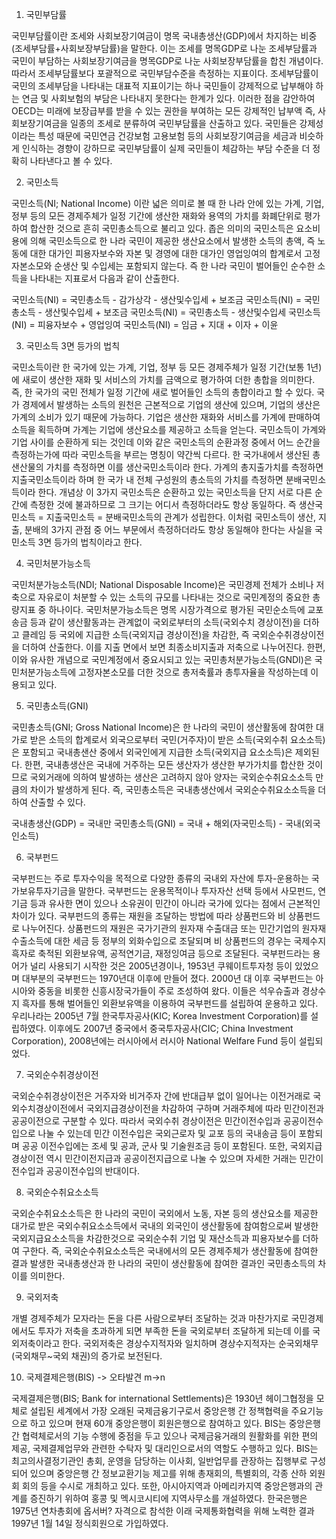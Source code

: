 1. 국민부담률

국민부담률이란 조세와 사회보장기여금이 명목 국내총생산(GDP)에서 차지하는 비중(조세부담률+사회보장부담률)을 말한다.
이는 조세를 명목GDP로 나눈 조세부담률과 국민이 부담하는 사회보장기여금을 명목GDP로 나눈 사회보장부담률을 합친 개념이다. 따라서 조세부담률보다 포괄적으로 국민부담수준을 측정하는 지표이다. 조세부담률이 국민의 조세부담을 나타내는 대표적 지표이기는 하나 국민들이 강제적으로 납부해야 하는 연금 및 사회보험의 부담은 나타내지 못한다는 한계가 있다. 이러한 점을 감안하여 OECD는 미래에 보장급부를 받을 수 있는 권한을 부여하는 모든 강제적인 납부액 즉, 사회보장기여금을 일종의 조세로 분류하여 국민부담률을 산출하고 있다. 국민들은 강제성이라는 특성 때문에 국민연금 건강보험 고용보험 등의 사회보장기여금을 세금과 비슷하게 인식하는 경향이 강하므로 국민부담률이 실제 국민들이 체감하는 부담 수준을 더 정확히 나타낸다고 볼 수 있다.

2. 국민소득 

국민소득(NI; National Income) 이란 넓은 의미로 볼 때 한 나라 안에 있는 가계, 기업, 정부 등의 모든 경제주체가 일정 기간에 생산한 재화와 용역의 가치를 화폐단위로 평가하여 합산한 것으로 흔히 국민총소득으로 불리고 있다. 좁은 의미의 국민소득은 요소비용에 의해 국민소득으로 한 나라 국민이 제공한 생산요소에서 발생한 소득의 총액, 즉 노동에 대한 대가인 피용자보수와 자본 및 경영에 대한 대가인 영업잉여의 합계로서 고정자본소모와 순생산 및 수입세는 포함되지 않는다. 즉 한 나라 국민이 벌어들인 순수한 소득을 나타내는 지표로서 다음과 같이 산출한다.

국민소득(NI) = 국민총소득 - 감가상각 - 생산및수입세 + 보조금
국민소득(NI) = 국민총소득 - 생산및수입세 + 보조금
국민소득(NI) = 국민총소득 - 생산및수입세
국민소득(NI) = 피융자보수 + 영업잉여
국민소득(NI) = 임금 + 지대 + 이자 + 이윤

3. 국민소득 3면 등가의 법칙

국민소득이란 한 국가에 있는 가계, 기업, 정부 등 모든 경제주체가 일정 기간(보통 1년)에 새로이 생산한 재화 및 서비스의 가치를 금액으로 평가하여 더한 총합을 의미한다. 즉, 한 국가의 국민 전체가 일정 기간에 새로 벌어들인 소득의 총합이라고 할 수 있다. 국가 경제에서 발생하는 소득의 원천은 근본적으로 기업의 생산에 있으며, 기업의 생산은 가계의 소비가 있기 때문에 가능하다. 기업은 생산한 재화와 서비스를 가계에 판매하여 소득을 획득하며 가계는 기업에 생산요소를 제공하고 소득을 얻는다. 국민소득이 가계와 기업 사이를 순환하게 되는 것인데 이와 같은 국민소득의 순환과정 중에서 어느 순간을 측정하는가에 따라 국민소득을 부르는 명칭이 약간씩 다르다. 한 국가내에서 생산된 총샌산물의 가치를 측정하면 이를 생산국민소득이라 한다. 가계의 총지출가치를 측정하면 지출국민소득이라 하며 한 국가 내 전체 구성원의 총소득의 가치를 측정하면 분배국민소득이라 한다. 개념상 이 3가지 국민소득은 순환하고 있는 국민소득을 단지 서로 다른 순간에 측정한 것에 불과하므로 그 크기는 어디서 측정하더라도 항상 동일하다. 즉 생산국민소득 = 지출국민소득 = 분배국민소득의 관계가 성립한다.
이처럼 국민소득이 생산, 지출, 분배의 3가지 관점 중 어느 부문에서 측정하더라도 항상 동일해야 한다는 사실을 국민소득 3면 등가의 법칙이라고 한다.

4. 국민처분가능소득

국민처분가능소득(NDI; National Disposable Income)은 국민경제 전체가 소비나 저축으로 자유로이 처분할 수 있는 소득의 규모를 나타내는 것으로 국민계정의 중요한 총량지표 중 하나이다. 국민처분가능소득은 명목 시장가격으로 평가된 국민순소득에 교포 송금 등과 같이 생산활동과는 관계없이 국외로부터의 소득(국외수치 경상이전)을 더하고 클레임 등 국외에 지급한 소득(국외지급 경상이전)을 차감한, 즉 국외순수취경상이전을 더하여 산출한다. 이를 지출 면에서 보면 최종소비지출과 저축으로 나누어진다. 한편, 이와 유사한 개념으로 국민계정에서 중요시되고 있는 국민총처분가능소득(GNDI)은 국민처분가능소득에 고정자본소모를 더한 것으로 총저축률과 총투자율을 작성하는데 이용되고 있다.

5. 국민총소득(GNI)

국민총소득(GNI; Gross National Income)은 한 나라의 국민이 생산활동에 참여한 대가로 받은 소득의 합계로서 외국으로부터 국민(거주자)이 받은 소득(국외수취 요소소득)은 포함되고 국내총샌산 중에서 외국인에게 지급한 소득(국외지급 요소소득)은 제외된다. 한편, 국내총생산은 국내에 거주하는 모든 생산자가 생산한 부가가치를 합산한 것이므로 국외거래에 의하여 발생하는 생산은 고려하지 않아 양자는 국외순수취요소소득 만큼의 차이가 발생하게 된다. 즉, 국민총소득은 국내총생산에서 국외순수취요소소득을 더하여 산출할 수 있다.

국내총생산(GDP) = 국내만
국민총소득(GNI) = 국내 + 해외(자국민소득) - 국내(외국인소득)

6. 국부펀드

국부펀드는 주로 투자수익을 목적으로 다양한 종류의 국내외 자산에 투자-운용하는 국가보유투자기금을 말한다. 국부펀드는 운용목적이나 투자자산 선택 등에서 사모펀드, 연기금 등과 유사한 면이 있으나 소유권이 민간이 아니라 국가에 있다는 점에서 근본적인 차이가 있다. 국부펀드의 종류는 재원을 조달하는 방법에 따라 상품펀드와 비 상품펀드로 나누어진다. 상품펀드의 재원은 국가기관의 원자재 수출대금 또는 민간기업의 원자재 수출소득에 대한 세금 등 정부의 외화수입으로 조달되며 비 상품펀드의 경우는 국제수지 흑자로 축적된 외환보유액, 공적연기금, 재정잉여금 등으로 조달된다. 국부펀드라는 용어가 널리 사용되기 시작한 것은 2005년경이나, 1953년 쿠웨이트투자청 등이 있었으며 대부분의 국부펀드는 1970년대 이후에 만들어 졌다. 2000년 대 이후 국부펀드는 아시아와 중동을 비롯한 신흥시장국가들이 주로 조성하여 왔다. 이들은 석우슈출과 경상수지 흑자를 통해 벌어들인 외환보유액을 이용하여 국부펀드를 설립하여 운용하고 있다. 우리나라는 2005년 7월 한국투자공사(KIC; Korea Investment Corporation)를 설립하였다. 이후에도 2007년 중국에서 중국투자공사(CIC; China Investment Corporation), 2008년에는 러시아에서 러시아 National Welfare Fund 등이 설립되었다.

7. 국외순수취경상이전

국외순수취경상이전은 거주자와 비거주자 간에 반대급부 없이 일어나는 이전거래로 국외수치경상이전에서 국외지급경상이전을 차감하여 구하며 거래주체에 따라 민간이전과 공공이전으로 구분할 수 있다. 따라서 국외수취 경상이전은 민간이전수입과 공공이전수입으로 나눌 수 있는데 민간 이전수입은 국외근로자 및 교포 등의 국내송금 등이 포함되며 공공 이전수입에는 조세 및 공과, 군사 및 기술원조금 등이 포함된다. 또한, 국외지급경상이전 역시 민간이전지급과 공공이전지급으로 나눌 수 있으며 자세한 거래는 민간이전수입과 공공이전수입의 반대이다.

8. 국외순수취요소소득

국외순수취요소소득은 한 나라의 국민이 국외에서 노동, 자본 등의 생산요소를 제공한 대가로 받은 국외수취요소소득에서 국내의 외국인이 생산활동에 참여함으로써 발생한 국외지급요소소득을 차감한것으로 국외순수취 기업 및 재산소득과 피용자보수를 더하여 구한다. 즉, 국외순수취요소소득은 국내에서의 모든 경제주체가 생산활동에 참여한 결과 발생한 국내총생산과 한 나라의 국민이 생산활동에 참여한 결과인 국민총소득의 차이를 의미한다.

9. 국외저축

개별 경제주체가 모자라는 돈을 다른 사람으로부터 조달하는 것과 마찬가지로 국민경제에서도 투자가 저축을 초과하게 되면 부족한 돈을 국외로부터 조달하게 되는데 이를 국외저축이라고 한다. 국외저축은 경상수지적자와 일치하며 경상수지적자는 순국외채무(국외채무~국외 채권)의 증가로 보전된다.

10. 국제결제은행(BIS) -> 오타발견 m->n

국제결제은행(BIS; Bank for international Settlements)은 1930년 헤이그협정을 모체로 설립된 세계에서 가장 오래된 국제금융기구로서 중앙은행 간 정책협력을 주요기능으로 하고 있으며 현재 60개 중앙은행이 회원은행으로 참여하고 있다. BIS는 중앙은행 간 협력체로서의 기능 수행에 중점을 두고 있으나 국제금융거래의 원활화를 위한 편의 제공, 국제결제업무와 관련한 수탁자 및 대리인으로서의 역할도 수행하고 있다. BIS는 최고의사결정기관인 총회, 운영을 담당하는 이사회, 일반업무를 관장하는 집행부로 구성되어 있으며 중앙은행 간 정보교환기능 제고를 위해 총재회의, 특별회의, 각종 산하 외원회 회의 등을 수시로 개최하고 있다. 또한, 아시아지역과 아메리카지역 중앙은행과의 관계를 증진하기 위하여 홍콩 및 멕시코시티에 지역사무소를 개설하였다. 한국은행은 1975년 연차총회에 옵서버? 자격으로 참석한 이래 국제통화협력을 위해 노력한 결과 1997년 1월 14일 정식회원으로 가입하였다. 